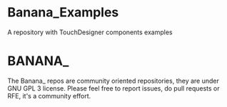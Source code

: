 # Banana_Examples

A repository with TouchDesigner components examples

# BANANA_
The Banana_ repos are community oriented repositories, they are under GNU GPL 3 license. Please feel free to report issues, do pull requests or RFE, it's a community effort.

